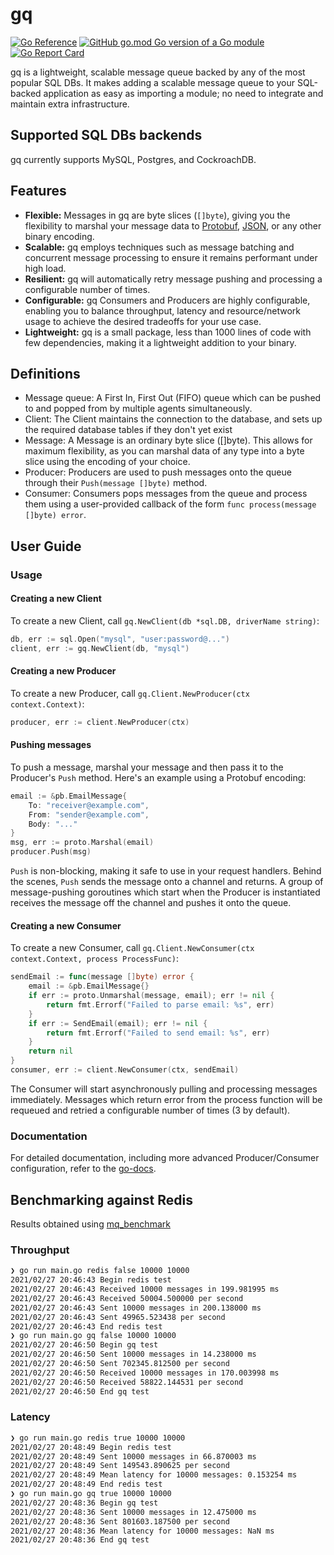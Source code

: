 # gq

[![Go Reference](https://pkg.go.dev/badge/github.com/mattbonnell/gq.svg)](https://pkg.go.dev/github.com/mattbonnell/gq)
[![GitHub go.mod Go version of a Go module](https://img.shields.io/github/go-mod/go-version/mattbonnell/gq)](https://github.com/mattbonnell/gq)
[![Go Report Card](https://goreportcard.com/badge/github.com/mattbonnell/gq)](https://goreportcard.com/report/github.com/mattbonnell/gq)

gq is a lightweight, scalable message queue backed by any of the most popular SQL DBs.
It makes adding a scalable message queue to your SQL-backed application as easy as importing a module; no need to integrate and maintain extra infrastructure.

## Supported SQL DBs backends
gq currently supports MySQL, Postgres, and CockroachDB.

## Features
* **Flexible:** Messages in gq are byte slices (`[]byte`), giving you the flexibility to marshal your message data to [Protobuf](https://pkg.go.dev/google.golang.org/protobuf/proto#Marshal),
[JSON](https://golang.org/pkg/encoding/json/#Marshal), or any other binary encoding.
* **Scalable:** gq employs techniques such as message batching and concurrent message processing to ensure it remains performant under high load.
* **Resilient:** gq will automatically retry message pushing and processing a configurable number of times.
* **Configurable:** gq Consumers and Producers are highly configurable, enabling you to balance throughput, latency and resource/network usage to achieve the desired
tradeoffs for your use case.
* **Lightweight:** gq is a small package, less than 1000 lines of code with few dependencies, making it a lightweight addition to your binary.

## Definitions
* Message queue: A First In, First Out (FIFO) queue which can be pushed to and popped from by multiple agents simultaneously.
* Client: The Client maintains the connection to the database, and sets up the required database tables if they don't yet exist
* Message: A Message is an ordinary byte slice ([]byte). This allows for maximum flexibility, as you can marshal data of any type into a byte slice using the encoding of your choice.
* Producer: Producers are used to push messages onto the queue through their `Push(message []byte)` method.
* Consumer: Consumers pops messages from the queue and process them using a user-provided callback of the form `func process(message []byte) error`.

## User Guide

### Usage

#### Creating a new Client
To create a new Client, call `gq.NewClient(db *sql.DB, driverName string)`:
```go
db, err := sql.Open("mysql", "user:password@...")
client, err := gq.NewClient(db, "mysql")
```

#### Creating a new Producer
To create a new Producer, call `gq.Client.NewProducer(ctx context.Context)`:
```go
producer, err := client.NewProducer(ctx)
```

#### Pushing messages
To push a message, marshal your message and then pass it to the Producer's `Push` method. Here's an example using a Protobuf encoding:
```go
email := &pb.EmailMessage{
	To: "receiver@example.com",
	From: "sender@example.com",
	Body: "..."
}
msg, err := proto.Marshal(email)
producer.Push(msg)
```
`Push` is non-blocking, making it safe to use in your request handlers. Behind the scenes, `Push` sends the message onto a channel and returns. A group of message-pushing
goroutines which start when the Producer is instantiated receives the message off the channel and pushes it onto the queue.

#### Creating a new Consumer
To create a new Consumer, call `gq.Client.NewConsumer(ctx context.Context, process ProcessFunc)`:
```go
sendEmail := func(message []byte) error {
	email := &pb.EmailMessage{}
	if err := proto.Unmarshal(message, email); err != nil {
		return fmt.Errorf("Failed to parse email: %s", err)
	}
	if err := SendEmail(email); err != nil {
		return fmt.Errorf("Failed to send email: %s", err)
	}
	return nil
}
consumer, err := client.NewConsumer(ctx, sendEmail)
```
The Consumer will start asynchronously pulling and processing messages immediately. Messages which return error from the process function will be
requeued and retried a configurable number of times (3 by default).

### Documentation
For detailed documentation, including more advanced Producer/Consumer configuration, refer to the [go-docs](https://pkg.go.dev/github.com/mattbonnell/gq).

## Benchmarking against Redis
Results obtained using [mq_benchmark](https://github.com/mattbonnell/mq_benchmark)
### Throughput
```bash
❯ go run main.go redis false 10000 10000
2021/02/27 20:46:43 Begin redis test
2021/02/27 20:46:43 Received 10000 messages in 199.981995 ms
2021/02/27 20:46:43 Received 50004.500000 per second
2021/02/27 20:46:43 Sent 10000 messages in 200.138000 ms
2021/02/27 20:46:43 Sent 49965.523438 per second
2021/02/27 20:46:43 End redis test
❯ go run main.go gq false 10000 10000
2021/02/27 20:46:50 Begin gq test
2021/02/27 20:46:50 Sent 10000 messages in 14.238000 ms
2021/02/27 20:46:50 Sent 702345.812500 per second
2021/02/27 20:46:50 Received 10000 messages in 170.003998 ms
2021/02/27 20:46:50 Received 58822.144531 per second
2021/02/27 20:46:50 End gq test
```
### Latency
```bash
❯ go run main.go redis true 10000 10000
2021/02/27 20:48:49 Begin redis test
2021/02/27 20:48:49 Sent 10000 messages in 66.870003 ms
2021/02/27 20:48:49 Sent 149543.890625 per second
2021/02/27 20:48:49 Mean latency for 10000 messages: 0.153254 ms
2021/02/27 20:48:49 End redis test
❯ go run main.go gq true 10000 10000
2021/02/27 20:48:36 Begin gq test
2021/02/27 20:48:36 Sent 10000 messages in 12.475000 ms
2021/02/27 20:48:36 Sent 801603.187500 per second
2021/02/27 20:48:36 Mean latency for 10000 messages: NaN ms
2021/02/27 20:48:36 End gq test
```
